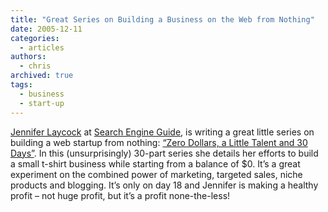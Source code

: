 ```yaml
---
title: "Great Series on Building a Business on the Web from Nothing"
date: 2005-12-11
categories:
  - articles
authors:
  - chris
archived: true
tags:
  - business
  - start-up
---
```


[Jennifer Laycock](https://web.archive.org/web/20060422031136/http://www.thelactivist.com/) at [Search Engine Guide](https://web.archive.org/web/20060422031136/http://www.searchengineguide.com/), is writing a great little series on building a web startup from nothing: [“Zero Dollars, a Little Talent and 30 Days”](https://web.archive.org/web/20060422031136/http://www.searchengineguide.com/laycock/). In this (unsurprisingly) 30-part series she details her efforts to build a small t-shirt business while starting from a balance of $0. It’s a great experiment on the combined power of marketing, targeted sales, niche products and blogging. It’s only on day 18 and Jennifer is making a healthy profit – not huge profit, but it’s a profit none-the-less!
